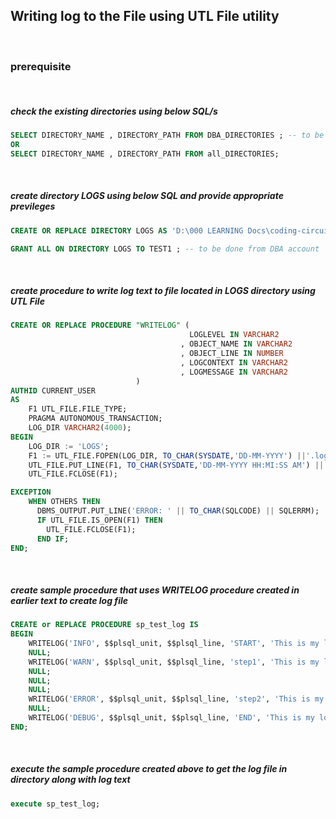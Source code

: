 
## Writing log to the File using UTL File utility  

<br>  

### prerequisite

<br>  

##### check the existing directories using below SQL/s

```sql
SELECT DIRECTORY_NAME , DIRECTORY_PATH FROM DBA_DIRECTORIES ; -- to be done from DBA account
OR
SELECT DIRECTORY_NAME , DIRECTORY_PATH FROM all_DIRECTORIES;
```

<br>  


##### create directory LOGS using below SQL  and provide appropriate previleges 

```sql
CREATE OR REPLACE DIRECTORY LOGS AS 'D:\000 LEARNING Docs\coding-circuit\logs\';
```


```sql
GRANT ALL ON DIRECTORY LOGS TO TEST1 ; -- to be done from DBA account
```
<br>  


##### create procedure to write log text to file located in LOGS directory using UTL File  


```sql
CREATE OR REPLACE PROCEDURE "WRITELOG" (
                                        LOGLEVEL IN VARCHAR2
                                      , OBJECT_NAME IN VARCHAR2
                                      , OBJECT_LINE IN NUMBER
                                      , LOGCONTEXT IN VARCHAR2
                                      , LOGMESSAGE IN VARCHAR2
                            ) 
AUTHID CURRENT_USER
AS
    F1 UTL_FILE.FILE_TYPE;
    PRAGMA AUTONOMOUS_TRANSACTION;
    LOG_DIR VARCHAR2(4000);
BEGIN
    LOG_DIR := 'LOGS';
    F1 := UTL_FILE.FOPEN(LOG_DIR, TO_CHAR(SYSDATE,'DD-MM-YYYY') ||'.log','a');
    UTL_FILE.PUT_LINE(F1, TO_CHAR(SYSDATE,'DD-MM-YYYY HH:MI:SS AM') || ' - ' || LOWER(OBJECT_NAME) || ' ['|| OBJECT_LINE || ']' || ' [' ||  LOWER(LOGLEVEL) || '] - ' || LOWER(LOGCONTEXT) || ': ' || LOGMESSAGE);
    UTL_FILE.FCLOSE(F1);

EXCEPTION
    WHEN OTHERS THEN
      DBMS_OUTPUT.PUT_LINE('ERROR: ' || TO_CHAR(SQLCODE) || SQLERRM);
      IF UTL_FILE.IS_OPEN(F1) THEN
        UTL_FILE.FCLOSE(F1);
      END IF;
END;
```

<br>  


##### create sample procedure that uses WRITELOG procedure created in earlier text to create log file

```sql
CREATE or REPLACE PROCEDURE sp_test_log IS
BEGIN
    WRITELOG('INFO', $$plsql_unit, $$plsql_line, 'START', 'This is my log info' );
    NULL;
    WRITELOG('WARN', $$plsql_unit, $$plsql_line, 'step1', 'This is my log warning');
    NULL;
    NULL;
    NULL;
    WRITELOG('ERROR', $$plsql_unit, $$plsql_line, 'step2', 'This is my log error');
    NULL;
    WRITELOG('DEBUG', $$plsql_unit, $$plsql_line, 'END', 'This is my log debug');
END;
```

<br>  

##### execute the sample procedure created above to get the log file in directory along with log text  

```sql
execute sp_test_log;
```


